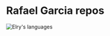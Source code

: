 # Rafael Garcia repos

![Elry's languages](https://github-readme-stats.vercel.app/api/top-langs/?username=Elry&theme=tokyonight&hide=html,css&langs_count=12&layout=compact)
